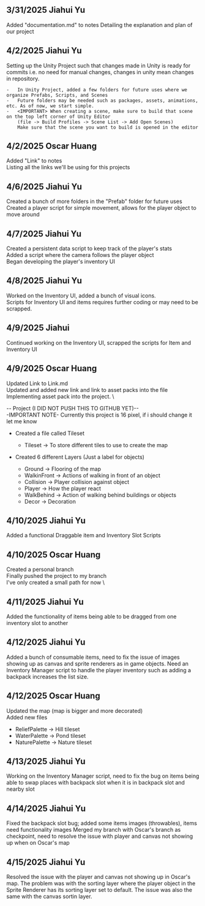 ## 3/31/2025 Jiahui Yu ##
Added "documentation.md" to notes
Detailing the explanation and plan of our project

## 4/2/2025 Jiahui Yu ##
Setting up the Unity Project such that changes made in Unity is ready for commits
i.e. no need for manual changes, changes in unity mean changes in repository.

    -   In Unity Project, added a few folders for future uses where we organize Prefabs, Scripts, and Scenes
    -   Future folders may be needed such as packages, assets, animations, etc. As of now, we start simple.
    -   <IMPORTANT> When creating a scene, make sure to build that scene on the top left corner of Unity Editor
        (file -> Build Profiles -> Scene List -> Add Open Scenes)
        Make sure that the scene you want to build is opened in the editor
        
## 4/2/2025 Oscar Huang ##
Added "Link" to notes \
Listing all the links we'll be using for this projects

## 4/6/2025 Jiahui Yu ##
Created a bunch of more folders in the "Prefab" folder for future uses \
Created a player script for simple movement, allows for the player object to move around

## 4/7/2025 Jiahui Yu ##
Created a persistent data script to keep track of the player's stats \
Added a script where the camera follows the player object \
Began developing the player's inventory UI

## 4/8/2025 Jiahui Yu ##
Worked on the Inventory UI, added a bunch of visual icons. \
Scripts for Inventory UI and items requires further coding or may need to be scrapped.

## 4/9/2025 Jiahui ##
Continued working on the Inventory UI, scrapped the scripts for Item and Inventory UI

## 4/9/2025 Oscar Huang ##
Updated Link to Link.md \
Updated and added new link and link to asset packs into the file \
Implementing asset pack into the project. \

-- Project (I DID NOT PUSH THIS TO GITHUB YET)-- \
-IMPORTANT NOTE- Currently this project is 16 pixel, if i should change it let me know
 -   Created a file called Tileset
       - Tileset -> To store different tiles to use to create the map
         
 -   Created 6 different Layers (Just a label for objects)
       - Ground -> Flooring of the map
       - WalkinFront -> Actions of walking in front of an object
       - Collision   -> Player collision against object
       - Player      -> How the player react
       - WalkBehind  -> Action of walking behind buildings or objects
       - Decor       -> Decoration

## 4/10/2025 Jiahui Yu ##
Added a functional Draggable item and Inventory Slot Scripts

## 4/10/2025 Oscar Huang ##
Created a personal branch \
Finally pushed the project to my branch \
I've only created a small path for now \

## 4/11/2025 Jiahui Yu ## 
Added the functionality of items being able to be dragged from one inventory slot to another

## 4/12/2025 Jiahui Yu ##
Added a bunch of consumable items, need to fix the issue of images showing up as canvas and sprite renderers as in game objects. Need an Inventory Manager script to handle the player inventory such as adding a backpack increases the list size.

## 4/12/2025 Oscar Huang ##
Updated the map (map is bigger and more decorated) \
Added new files
- ReliefPalette -> Hill tileset
- WaterPalette -> Pond tileset
- NaturePalette -> Nature tileset
    
## 4/13/2025 Jiahui Yu ##
Working on the Inventory Manager script, need to fix the bug on items being able to swap places with backpack slot when it is in backpack slot and nearby slot

## 4/14/2025 Jiahui Yu ##
Fixed the backpack slot bug; added some items images (throwables), items need functionality images
Merged my branch with Oscar's branch as checkpoint, need to resolve the issue with player and canvas not showing up when on Oscar's map

## 4/15/2025 Jiahui Yu ##
Resolved the issue with the player and canvas not showing up in Oscar's map. The problem was with the sorting layer where the player object in the Sprite Renderer has its sorting layer set to default. The issue was also the same with the canvas sortin layer.

